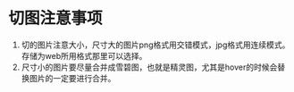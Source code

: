 # 切图注意事项

1. 切的图片注意大小，尺寸大的图片png格式用交错模式，jpg格式用连续模式。存储为web所用格式那里可以选择。
2. 尺寸小的图片要尽量合并成雪碧图，也就是精灵图，尤其是hover的时候会替换图片的一定要进行合并。
